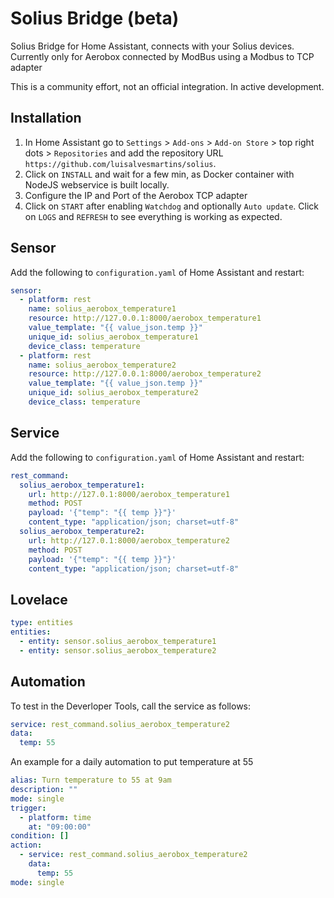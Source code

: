 # Solius Bridge (beta)

Solius Bridge for Home Assistant, connects with your Solius devices.
Currently only for Aerobox connected by ModBus using a Modbus to TCP adapter

This is a community effort, not an official integration.
In active development.

## Installation

1. In Home Assistant go to `Settings` > `Add-ons` > `Add-on Store` > top right dots > `Repositories` and add the repository URL `https://github.com/luisalvesmartins/solius`.
2. Click on `INSTALL` and wait for a few min, as Docker container with NodeJS webservice is built locally.
3. Configure the IP and Port of the Aerobox TCP adapter
4. Click on `START` after enabling `Watchdog` and optionally `Auto update`. Click on `LOGS` and `REFRESH` to see everything is working as expected.

## Sensor

Add the following to `configuration.yaml` of Home Assistant and restart:

```yaml
sensor:
  - platform: rest
    name: solius_aerobox_temperature1
    resource: http://127.0.0.1:8000/aerobox_temperature1
    value_template: "{{ value_json.temp }}"
    unique_id: solius_aerobox_temperature1
    device_class: temperature
  - platform: rest
    name: solius_aerobox_temperature2
    resource: http://127.0.0.1:8000/aerobox_temperature2
    value_template: "{{ value_json.temp }}"
    unique_id: solius_aerobox_temperature2
    device_class: temperature
```

## Service

Add the following to `configuration.yaml` of Home Assistant and restart:

```yaml
rest_command:
  solius_aerobox_temperature1:
    url: http://127.0.1:8000/aerobox_temperature1
    method: POST
    payload: '{"temp": "{{ temp }}"}'
    content_type: "application/json; charset=utf-8"
  solius_aerobox_temperature2:
    url: http://127.0.1:8000/aerobox_temperature2
    method: POST
    payload: '{"temp": "{{ temp }}"}'
    content_type: "application/json; charset=utf-8"
```

## Lovelace

```yaml
type: entities
entities:
  - entity: sensor.solius_aerobox_temperature1
  - entity: sensor.solius_aerobox_temperature2
```

## Automation

To test in the Deverloper Tools, call the service as follows:

```yaml
service: rest_command.solius_aerobox_temperature2
data:
  temp: 55
```

An example for a daily automation to put temperature at 55

```yaml
alias: Turn temperature to 55 at 9am
description: ""
mode: single
trigger:
  - platform: time
    at: "09:00:00"
condition: []
action:
  - service: rest_command.solius_aerobox_temperature2
    data:
      temp: 55
mode: single
```
